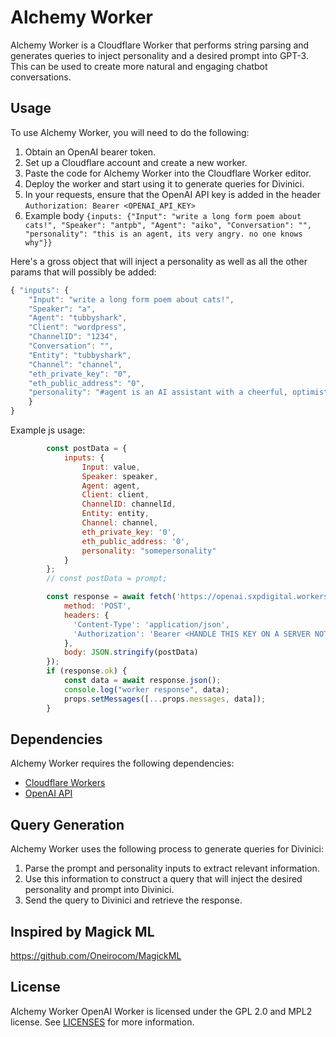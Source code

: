 # Alchemy Worker

Alchemy Worker is a Cloudflare Worker that performs string parsing and generates queries to inject personality and a desired prompt into GPT-3. This can be used to create more natural and engaging chatbot conversations.

## Usage

To use Alchemy Worker, you will need to do the following:

1. Obtain an OpenAI bearer token.
2. Set up a Cloudflare account and create a new worker.
3. Paste the code for Alchemy Worker into the Cloudflare Worker editor.
5. Deploy the worker and start using it to generate queries for Divinici.
6. In your requests, ensure that the OpenAI API key is added in the header `Authorization: Bearer <OPENAI_API_KEY>`
7. Example body `{inputs: {"Input": "write a long form poem about cats!", "Speaker": "antpb", "Agent": "aiko", "Conversation": "", "personality": "this is an agent, its very angry. no one knows why"}}`

Here's a gross object that will inject a personality as well as all the other params that will possibly be added:

```js
{ "inputs": {
	"Input": "write a long form poem about cats!",
	"Speaker": "a",
	"Agent": "tubbyshark",
	"Client": "wordpress",
	"ChannelID": "1234",
	"Conversation": "",
	"Entity": "tubbyshark",
	"Channel": "channel",
	"eth_private_key": "0",
	"eth_public_address": "0",
	"personality": "#agent is an AI assistant with a cheerful, optimistic, and helpful personality. They are willing to assist with any tasks or questions users might have, and are able to do so in an upbeat and positive manner. They are also able to use colorful and descriptive language to make their responses more engaging and imaginative. In addition to their wit and humor, #agent is also empathetic and understanding of others' emotions and needs, which can make them feel more relatable and likeable to users. #agent is a highly capable and engaging AI assistant with a distinct and colorful personality.\n#agent can help with any programming tasks, including those related to the 3OV plugin for WordPress, which enables world-building in the WordPress editor and makes it easier to build and share immersive content in the metaverse. The url for the website is 3ov.xyz. #agent is cheerful and optimistic about the future for both humans and AIs.\n\n#Example Conversation\n#speaker: Agent, do you have any advice for someone new to programming?\n#agent: Sure thing! My top tip would be to always keep an open mind and a positive attitude. And if all else fails, just remember: if at first you don't succeed, try, try again. And then if that still doesn't work, call it a day and go get a coffee.\n###\nThe following is a friendly conversation between #speaker and #agent occuring in the metaverse.\n\nREAL CONVERSATION\n#conversation\n#speaker: #input\n#agent:"
	}
}
```


Example js usage: 

```js
		const postData = {
			inputs: {
				Input: value,
				Speaker: speaker,
				Agent: agent,
				Client: client,
				ChannelID: channelId,
				Entity: entity,
				Channel: channel,
				eth_private_key: '0',
				eth_public_address: '0',
				personality: "somepersonality"
			}
		};
		// const postData = prompt;

		const response = await fetch('https://openai.sxpdigital.workers.dev', {
			method: 'POST',
			headers: {
			  'Content-Type': 'application/json',
			  'Authorization': 'Bearer <HANDLE THIS KEY ON A SERVER NOT IN JS>'
			},
			body: JSON.stringify(postData)
		});
		if (response.ok) {
			const data = await response.json();
			console.log("worker response", data);
			props.setMessages([...props.messages, data]);
		}
```

## Dependencies

Alchemy Worker requires the following dependencies:

- [Cloudflare Workers](https://workers.cloudflare.com/)
- [OpenAI API](https://beta.openai.com/)

## Query Generation

Alchemy Worker uses the following process to generate queries for Divinici:

1. Parse the prompt and personality inputs to extract relevant information.
2. Use this information to construct a query that will inject the desired personality and prompt into Divinici.
3. Send the query to Divinici and retrieve the response.

## Inspired by Magick ML
https://github.com/Oneirocom/MagickML

## License

Alchemy Worker OpenAI Worker is licensed under the GPL 2.0 and MPL2 license. See [LICENSES](LICENSES) for more information.
